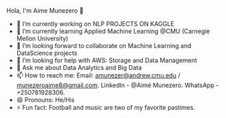 Hola, I'm Aime Munezero 👋
- 🔭 I’m currently working on NLP PROJECTS ON KAGGLE
- 🌱 I’m currently learning Applied Machine Learning @CMU (Carnegie Mellon University)
- 👯 I’m looking forward to collaborate on Machine Learning and DataScience projects
- 🤔 I’m looking for help with AWS: Storage and Data Management
- 💬 Ask me about Data Analytics and Big Data
- 📫 How to reach me: Email: amunezer@andrew.cmu.edu / munezeroaime8@gmail.com. LinkedIn - @Aimé Munezero. WhatsApp - +250781928306. 
- 😄 Pronouns: He/His
- ⚡ Fun fact: Football and music are two of my favorite pastimes.

